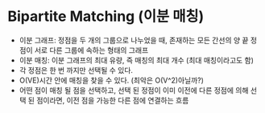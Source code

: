 # Bipartite Matching (이분 매칭)
* 이분 그래프: 정점을 두 개의 그룹으로 나누었을 때, 존재하는 모든 간선의 양 끝 정점이 서로 다른 그룹에 속하는 형태의 그래프
* 이분 매칭: 이분 그래프의 최대 유량, 즉 매칭의 최대 개수 (최대 매칭이라고도 함)
* 각 정점은 한 번 까지만 선택될 수 있다.
* O(VE)시간 안에 매칭을 찾을 수 있다. (최악은 O(V^2)아닐까?)
* 어떤 점이 매칭 될 점을 선택하고, 선택 된 정점이 이미 이전에 다른 정점에 의해 선택 된 점이라면, 이전 점을 가능한 다른 점에 연결하는 흐름
